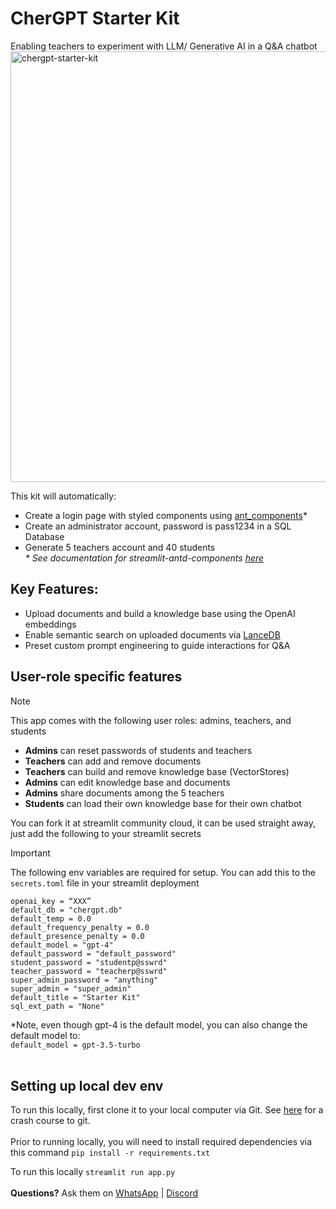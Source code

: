 # CherGPT Starter Kit
Enabling teachers to experiment with LLM/ Generative AI in a Q&A chatbot
<img width="689" alt="chergpt-starter-kit" src="https://github.com/String-sg/chergpt-starter-kit/assets/44336310/3d8ce9e7-acf8-44e9-b28a-19156cc6dbe8">

This kit will automatically:
 - Create a login page with styled components using [ant_components](https://ant.design/components/overview)*
 - Create an administrator account, password is pass1234 in a SQL Database
 - Generate 5 teachers account and 40 students<br>
_* See documentation for streamlit-antd-components [here](https://pypi.org/project/streamlit-antd-components/)_

## Key Features:
 -  Upload documents and build a knowledge base using the OpenAI embeddings
 -  Enable semantic search on uploaded documents via [LanceDB](https://lancedb.com/)
 -  Preset custom prompt engineering to guide interactions for Q&A


## User-role specific features
> [!NOTE]  
> This app comes with the following user roles: admins, teachers, and students
 - **Admins** can reset passwords of students and teachers
 - **Teachers** can add and remove documents 
 - **Teachers** can build and remove knowledge base (VectorStores)
 - **Admins** can edit knowledge base and documents
 - **Admins** share documents among the 5 teachers
 - **Students** can load their own knowledge base for their own chatbot

You can fork it at streamlit community cloud, it can be used straight away, just add the following to your streamlit secrets

> [!IMPORTANT]  
> The following env variables are required for setup. You can add this to the `secrets.toml` file in your streamlit deployment 
```
openai_key = “XXX”
default_db = "chergpt.db"
default_temp = 0.0
default_frequency_penalty = 0.0
default_presence_penalty = 0.0
default_model = "gpt-4"
default_password = "default_password"
student_password = "studentp@sswrd"
teacher_password = "teacherp@sswrd"
super_admin_password = "anything"
super_admin = "super_admin"
default_title = "Starter Kit"
sql_ext_path = "None"
```
*Note, even though gpt-4 is the default model, you can also change the default model to:<br>
`default_model = gpt-3.5-turbo`
<br><br>

## Setting up local dev env
To run this locally, first clone it to your local computer via Git. See [here](https://teachertech.beehiiv.com/p/git-for-beginners) for a crash course to git.
<br><br>
Prior to running locally, you will need to install required dependencies via this command
```pip install -r requirements.txt```

To run this locally
```streamlit run app.py```
<br><br>
**Questions?** Ask them on [WhatsApp](https://chat.whatsapp.com/LTNrg30pSil6vuq4zpnhc2) | [Discord](https://discord.gg/dYKVqzfdNH)
